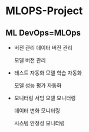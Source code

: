 # MLOPS-Project

## ML DevOps=MLOps

- 버전 관리
  데이터 버전 관리
  
  모델 버전 관리

- 테스트 자동화
  모델 학습 자동화
  
  모델 성능 평가 자동화

- 모니터링
  서빙 모델 모니터링
  
  데이터 변화 모니터링
  
  시스템 안정성 모니터렁
  
